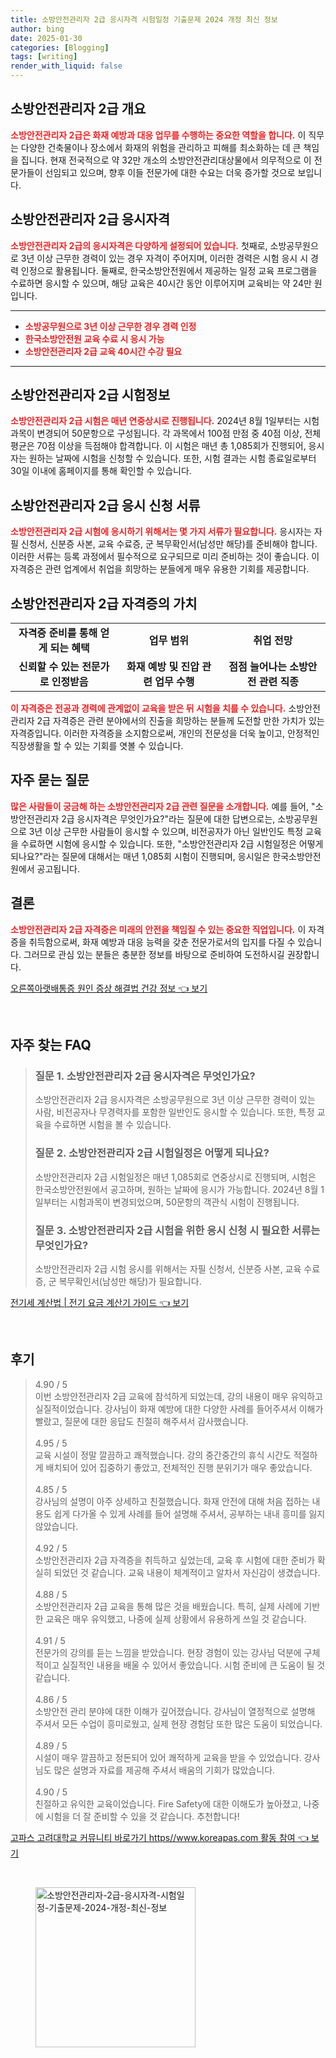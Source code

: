 ```yaml
---
title: 소방안전관리자 2급 응시자격 시험일정 기출문제 2024 개정 최신 정보
author: bing
date: 2025-01-30
categories: [Blogging]
tags: [writing]
render_with_liquid: false
---
```



<h2 id='소방안전관리자_2급_개요'>소방안전관리자 2급 개요</h2>

<p><b><span style="color: #ee2323;">소방안전관리자 2급은 화재 예방과 대응 업무를 수행하는 중요한 역할을 합니다.</span></b> 이 직무는 다양한 건축물이나 장소에서 화재의 위험을 관리하고 피해를 최소화하는 데 큰 책임을 집니다. 현재 전국적으로 약 32만 개소의 소방안전관리대상물에서 의무적으로 이 전문가들이 선임되고 있으며, 향후 이들 전문가에 대한 수요는 더욱 증가할 것으로 보입니다.</p>

<h2 id='소방안전관리자_2급_응시자격'>소방안전관리자 2급 응시자격</h2>

<p><b><span style="color: #ee2323;">소방안전관리자 2급의 응시자격은 다양하게 설정되어 있습니다.</span></b> 첫째로, 소방공무원으로 3년 이상 근무한 경력이 있는 경우 자격이 주어지며, 이러한 경력은 시험 응시 시 경력 인정으로 활용됩니다. 둘째로, 한국소방안전원에서 제공하는 일정 교육 프로그램을 수료하면 응시할 수 있으며, 해당 교육은 40시간 동안 이루어지며 교육비는 약 24만 원입니다.</p>

<hr />

<ul>
    <li><b><span style="color: #ee2323;">소방공무원으로 3년 이상 근무한 경우 경력 인정</span></b></li>
    <li><b><span style="color: #ee2323;">한국소방안전원 교육 수료 시 응시 가능</span></b></li>
    <li><b><span style="color: #ee2323;">소방안전관리자 2급 교육 40시간 수강 필요</span></b></li>
</ul>

<hr />

<h2 id='소방안전관리자_2급_시험정보'>소방안전관리자 2급 시험정보</h2>

<p><b><span style="color: #ee2323;">소방안전관리자 2급 시험은 매년 연중상시로 진행됩니다.</span></b> 2024년 8월 1일부터는 시험과목이 변경되어 50문항으로 구성됩니다. 각 과목에서 100점 만점 중 40점 이상, 전체 평균은 70점 이상을 득점해야 합격합니다. 이 시험은 매년 총 1,085회가 진행되어, 응시자는 원하는 날짜에 시험을 신청할 수 있습니다. 또한, 시험 결과는 시험 종료일로부터 30일 이내에 홈페이지를 통해 확인할 수 있습니다.</p>

<h2 id='소방안전관리자_2급_응시_신청서류'>소방안전관리자 2급 응시 신청 서류</h2>

<p><b><span style="color: #ee2323;">소방안전관리자 2급 시험에 응시하기 위해서는 몇 가지 서류가 필요합니다.</span></b> 응시자는 자필 신청서, 신분증 사본, 교육 수료증, 군 복무확인서(남성만 해당)를 준비해야 합니다. 이러한 서류는 등록 과정에서 필수적으로 요구되므로 미리 준비하는 것이 좋습니다. 이 자격증은 관련 업계에서 취업을 희망하는 분들에게 매우 유용한 기회를 제공합니다.</p>

<h2 id='소방안전관리자_2급_자격증_가치'>소방안전관리자 2급 자격증의 가치</h2>

<table>
    <tr>
        <td style="text-align: center; height: 17px;"><b>자격증 준비를 통해 얻게 되는 혜택</b></td>
        <td style="text-align: center; height: 17px;"><b>업무 범위</b></td>
        <td style="text-align: center; height: 17px;"><b>취업 전망</b></td>
    </tr>
    <tr>
        <td style="text-align: center; height: 17px;"><b>신뢰할 수 있는 전문가로 인정받음</b></td>
        <td style="text-align: center; height: 17px;"><b>화재 예방 및 진압 관련 업무 수행</b></td>
        <td style="text-align: center; height: 17px;"><b>점점 늘어나는 소방안전 관련 직종</b></td>
    </tr>
</table>

<p><b><span style="color: #ee2323;">이 자격증은 전공과 경력에 관계없이 교육을 받은 뒤 시험을 치를 수 있습니다.</span></b> 소방안전관리자 2급 자격증은 관련 분야에서의 진출을 희망하는 분들께 도전할 만한 가치가 있는 자격증입니다. 이러한 자격증을 소지함으로써, 개인의 전문성을 더욱 높이고, 안정적인 직장생활을 할 수 있는 기회를 엿볼 수 있습니다.</p>

<h2 id='자주_묻는질문'>자주 묻는 질문</h2>

<p><b><span style="color: #ee2323;">많은 사람들이 궁금해 하는 소방안전관리자 2급 관련 질문을 소개합니다.</span></b> 예를 들어, "소방안전관리자 2급 응시자격은 무엇인가요?"라는 질문에 대한 답변으로는, 소방공무원으로 3년 이상 근무한 사람들이 응시할 수 있으며, 비전공자가 아닌 일반인도 특정 교육을 수료하면 시험에 응시할 수 있습니다. 또한, "소방안전관리자 2급 시험일정은 어떻게 되나요?"라는 질문에 대해서는 매년 1,085회 시험이 진행되며, 응시일은 한국소방안전원에서 공고됩니다.</p>

<h2 id='결론'>결론</h2>

<p><b><span style="color: #ee2323;">소방안전관리자 2급 자격증은 미래의 안전을 책임질 수 있는 중요한 직업입니다.</span></b> 이 자격증을 취득함으로써, 화재 예방과 대응 능력을 갖춘 전문가로서의 입지를 다질 수 있습니다. 그러므로 관심 있는 분들은 충분한 정보를 바탕으로 준비하여 도전하시길 권장합니다.</p>


<p><a class="click-button" title="오른쪽아랫배통증 원인 증상 해결법 건강 정보" href="https://aptwhite.github.io/posts/%EC%98%A4%EB%A5%B8%EC%AA%BD%EC%95%84%EB%9E%AB%EB%B0%B0%ED%86%B5%EC%A6%9D-%EC%9B%90%EC%9D%B8-%EC%A6%9D%EC%83%81-%ED%95%B4%EA%B2%B0%EB%B2%95-%EA%B1%B4%EA%B0%95-%EC%A0%95%EB%B3%B4/" rel="dofollow">오른쪽아랫배통증 원인 증상 해결법 건강 정보 👈 보기</a></p><br>
<h2 id='자주_찾는_FAQ'>자주 찾는 FAQ</h2>
<div itemscope="" itemtype="https://schema.org/FAQPage"> 
<blockquote> 
<div itemscope="" itemprop="mainEntity" itemtype="https://schema.org/Question"> 
<h3 itemprop="name">질문 1. 소방안전관리자 2급 응시자격은 무엇인가요?</h3> 
<div itemscope="" itemprop="acceptedAnswer" itemtype="https://schema.org/Answer"> 
<span itemprop="text"> 
<p>소방안전관리자 2급 응시자격은 소방공무원으로 3년 이상 근무한 경력이 있는 사람, 비전공자나 무경력자를 포함한 일반인도 응시할 수 있습니다. 또한, 특정 교육을 수료하면 시험을 볼 수 있습니다.</p> 
</span> 
</div> 
</div> 

<div itemscope="" itemprop="mainEntity" itemtype="https://schema.org/Question"> 
<h3 itemprop="name">질문 2. 소방안전관리자 2급 시험일정은 어떻게 되나요?</h3> 
<div itemscope="" itemprop="acceptedAnswer" itemtype="https://schema.org/Answer"> 
<span itemprop="text"> 
<p>소방안전관리자 2급 시험일정은 매년 1,085회로 연중상시로 진행되며, 시험은 한국소방안전원에서 공고하며, 원하는 날짜에 응시가 가능합니다. 2024년 8월 1일부터는 시험과목이 변경되었으며, 50문항의 객관식 시험이 진행됩니다.</p> 
</span> 
</div> 
</div> 

<div itemscope="" itemprop="mainEntity" itemtype="https://schema.org/Question"> 
<h3 itemprop="name">질문 3. 소방안전관리자 2급 시험을 위한 응시 신청 시 필요한 서류는 무엇인가요?</h3> 
<div itemscope="" itemprop="acceptedAnswer" itemtype="https://schema.org/Answer"> 
<span itemprop="text"> 
<p>소방안전관리자 2급 시험 응시를 위해서는 자필 신청서, 신분증 사본, 교육 수료증, 군 복무확인서(남성만 해당)가 필요합니다.</p> 
</span> 
</div> 
</div> 
</blockquote> 
</div>
<p><a class="click-button" title="전기세 계산법 | 전기 요금 계산기 가이드" href="https://aptwhite.github.io/posts/%EC%A0%84%EA%B8%B0%EC%84%B8-%EA%B3%84%EC%82%B0%EB%B2%95-%EC%A0%84%EA%B8%B0-%EC%9A%94%EA%B8%88-%EA%B3%84%EC%82%B0%EA%B8%B0-%EA%B0%80%EC%9D%B4%EB%93%9C/" rel="dofollow">전기세 계산법 | 전기 요금 계산기 가이드 👈 보기</a></p><br>
<h2 id='후기'>후기</h2>
<div itemscope itemtype="https://schema.org/Product">
  <blockquote>
  <div itemprop="review" itemscope itemtype="https://schema.org/Review">
      <div itemprop="reviewRating" itemscope itemtype="https://schema.org/Rating"> <span itemprop="ratingValue">4.90</span> / <span itemprop="bestRating">5</span> </div>
      <span itemprop="reviewBody">이번 소방안전관리자 2급 교육에 참석하게 되었는데, 강의 내용이 매우 유익하고 실질적이었습니다. 강사님이 화재 예방에 대한 다양한 사례를 들어주셔서 이해가 빨랐고, 질문에 대한 응답도 친절히 해주셔서 감사했습니다.</span>
  </div>
  <br>
  <div itemprop="review" itemscope itemtype="https://schema.org/Review">
      <div itemprop="reviewRating" itemscope itemtype="https://schema.org/Rating"> <span itemprop="ratingValue">4.95</span> / <span itemprop="bestRating">5</span> </div>
      <span itemprop="reviewBody">교육 시설이 정말 깔끔하고 쾌적했습니다. 강의 중간중간의 휴식 시간도 적절하게 배치되어 있어 집중하기 좋았고, 전체적인 진행 분위기가 매우 좋았습니다.</span>
  </div>
  <br>
  <div itemprop="review" itemscope itemtype="https://schema.org/Review">
      <div itemprop="reviewRating" itemscope itemtype="https://schema.org/Rating"> <span itemprop="ratingValue">4.85</span> / <span itemprop="bestRating">5</span> </div>
      <span itemprop="reviewBody">강사님의 설명이 아주 상세하고 친절했습니다. 화재 안전에 대해 처음 접하는 내용도 쉽게 다가올 수 있게 사례를 들어 설명해 주셔서, 공부하는 내내 흥미를 잃지 않았습니다.</span>
  </div>
  <br>
  <div itemprop="review" itemscope itemtype="https://schema.org/Review">
      <div itemprop="reviewRating" itemscope itemtype="https://schema.org/Rating"> <span itemprop="ratingValue">4.92</span> / <span itemprop="bestRating">5</span> </div>
      <span itemprop="reviewBody">소방안전관리자 2급 자격증을 취득하고 싶었는데, 교육 후 시험에 대한 준비가 확실히 되었던 것 같습니다. 교육 내용이 체계적이고 알차서 자신감이 생겼습니다.</span>
  </div>
  <br>
  <div itemprop="review" itemscope itemtype="https://schema.org/Review">
      <div itemprop="reviewRating" itemscope itemtype="https://schema.org/Rating"> <span itemprop="ratingValue">4.88</span> / <span itemprop="bestRating">5</span> </div>
      <span itemprop="reviewBody">소방안전관리자 2급 교육을 통해 많은 것을 배웠습니다. 특히, 실제 사례에 기반한 교육은 매우 유익했고, 나중에 실제 상황에서 유용하게 쓰일 것 같습니다.</span>
  </div>
  <br>
  <div itemprop="review" itemscope itemtype="https://schema.org/Review">
      <div itemprop="reviewRating" itemscope itemtype="https://schema.org/Rating"> <span itemprop="ratingValue">4.91</span> / <span itemprop="bestRating">5</span> </div>
      <span itemprop="reviewBody">전문가의 강의를 듣는 느낌을 받았습니다. 현장 경험이 있는 강사님 덕분에 구체적이고 실질적인 내용을 배울 수 있어서 좋았습니다. 시험 준비에 큰 도움이 될 것 같습니다.</span>
  </div>
  <br>
  <div itemprop="review" itemscope itemtype="https://schema.org/Review">
      <div itemprop="reviewRating" itemscope itemtype="https://schema.org/Rating"> <span itemprop="ratingValue">4.86</span> / <span itemprop="bestRating">5</span> </div>
      <span itemprop="reviewBody">소방안전 관리 분야에 대한 이해가 깊어졌습니다. 강사님이 열정적으로 설명해 주셔서 모든 수업이 흥미로웠고, 실제 현장 경험담 또한 많은 도움이 되었습니다.</span>
  </div>
  <br>
  <div itemprop="review" itemscope itemtype="https://schema.org/Review">
      <div itemprop="reviewRating" itemscope itemtype="https://schema.org/Rating"> <span itemprop="ratingValue">4.89</span> / <span itemprop="bestRating">5</span> </div>
      <span itemprop="reviewBody">시설이 매우 깔끔하고 정돈되어 있어 쾌적하게 교육을 받을 수 있었습니다. 강사님도 많은 설명과 자료를 제공해 주셔서 배움의 기회가 많았습니다.</span>
  </div>
  <br>
  <div itemprop="review" itemscope itemtype="https://schema.org/Review">
      <div itemprop="reviewRating" itemscope itemtype="https://schema.org/Rating"> <span itemprop="ratingValue">4.90</span> / <span itemprop="bestRating">5</span> </div>
      <span itemprop="reviewBody">친절하고 유익한 교육이었습니다. Fire Safety에 대한 이해도가 높아졌고, 나중에 시험을 더 잘 준비할 수 있을 것 같습니다. 추천합니다!</span>
  </div>
  </blockquote>
</div>
<p><a class="click-button" title="고파스 고려대학교 커뮤니티 바로가기 https//www.koreapas.com 활동 참여" href="https://aptwhite.github.io/posts/%EA%B3%A0%ED%8C%8C%EC%8A%A4-%EA%B3%A0%EB%A0%A4%EB%8C%80%ED%95%99%EA%B5%90-%EC%BB%A4%EB%AE%A4%EB%8B%88%ED%8B%B0-%EB%B0%94%EB%A1%9C%EA%B0%80%EA%B8%B0-httpswww.koreapas.com-%ED%99%9C%EB%8F%99-%EC%B0%B8%EC%97%AC/" rel="dofollow">고파스 고려대학교 커뮤니티 바로가기 https//www.koreapas.com 활동 참여 👈 보기</a></p><br>
<figure class="image"><img src="https://aptwhite.github.io/assets/img/thumbnail/소방안전관리자-2급-응시자격-시험일정-기출문제-2024-개정-최신-정보.webp" alt="소방안전관리자-2급-응시자격-시험일정-기출문제-2024-개정-최신-정보" width="256" height="256"></figure>